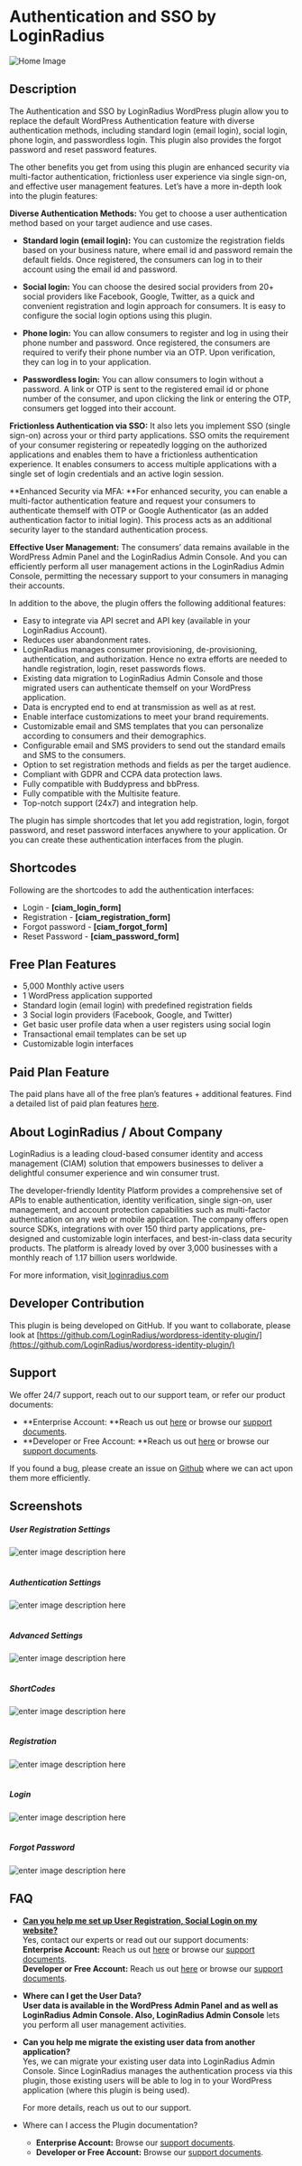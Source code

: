 # Authentication and SSO by LoginRadius

![Home Image](https://docs.lrcontent.com/resources/github/banner-wp-1544x500.png)


## Description

The Authentication and SSO by LoginRadius WordPress plugin allow you to replace the default WordPress Authentication feature with diverse authentication methods, including standard login (email login), social login, phone login, and passwordless login. This plugin also provides the forgot password and reset password features.

The other benefits you get from using this plugin are enhanced security via multi-factor authentication, frictionless user experience via single sign-on, and effective user management features. Let’s have a more in-depth look into the plugin features:

**Diverse Authentication Methods:** You get to choose a user authentication method based on your target audience and use cases.




*   **Standard login (email login):** You can customize the registration fields based on your business nature, where email id and password remain the default fields.  Once registered, the consumers can log in to their account using the email id and password. 

*   **Social login:** You can choose the desired social providers from 20+ social providers like Facebook, Google, Twitter, as a quick and convenient registration and login approach for consumers. It is easy to configure the social login options using this plugin. 

*   **Phone login:** You can allow consumers to register and log in using their phone number and password. Once registered, the consumers are required to verify their phone number via an OTP. Upon verification, they can log in to your application. 

*   **Passwordless login:** You can allow consumers to login without a password. A  link or OTP is sent to the registered email id or phone number of the consumer, and upon clicking the link or entering the OTP, consumers get logged into their account. 


 
**Frictionless Authentication via SSO:** It also lets you implement SSO (single sign-on) across your or third party applications. SSO omits the requirement of your consumer registering or repeatedly logging on the authorized applications and enables them to have a frictionless authentication experience. It enables consumers to access multiple applications with a single set of login credentials and an active login session.

**Enhanced Security via MFA: **For enhanced security, you can enable a multi-factor authentication feature and request your consumers to authenticate themself with OTP or Google Authenticator (as an added authentication factor to initial login). This process acts as an additional security layer to the standard authentication process. 

**Effective User Management:** The consumers’ data remains available in the WordPress Admin Panel and the LoginRadius Admin Console. And you can efficiently perform all user management actions in the LoginRadius Admin Console, permitting the necessary support to your consumers in managing their accounts.

In addition to the above, the plugin offers the following additional features:



*   Easy to integrate via API secret and API key (available in your LoginRadius Account).
*   Reduces user abandonment rates.
*   LoginRadius manages consumer provisioning, de-provisioning, authentication, and authorization. Hence no extra efforts are needed to handle registration, login, reset passwords flows.
*   Existing data migration to LoginRadius Admin Console and those migrated users can authenticate themself on your WordPress application.
*   Data is encrypted end to end at transmission as well as at rest.
*   Enable interface customizations to meet your brand requirements.
*   Customizable email and SMS templates that you can personalize according to consumers and their demographics.
*   Configurable email and SMS providers to send out the standard emails and SMS to the consumers.
*   Option to set registration methods and fields as per the target audience. 
*   Compliant with GDPR and CCPA data protection laws.
*   Fully compatible with Buddypress and bbPress.
*   Fully compatible with the Multisite feature.
*   Top-notch support (24x7) and integration help.



The plugin has simple shortcodes that let you add registration, login, forgot password, and reset password interfaces anywhere to your application. Or you can create these authentication interfaces from the plugin.


## Shortcodes

Following are the shortcodes to add the authentication interfaces:


*   Login - **[ciam_login_form]**
*   Registration - **[ciam_registration_form]**
*   Forgot password - **[ciam_forgot_form]**
*   Reset Password - **[ciam_password_form]**


## Free Plan Features



*   5,000 Monthly active users 
*   1 WordPress application supported
*   Standard login (email login) with predefined registration fields
*   3 Social login providers (Facebook, Google, and Twitter) 
*   Get basic user profile data when a user registers using social login
*   Transactional email templates can be set up
*   Customizable login interfaces 


## Paid Plan Feature

The paid plans have all of the free plan’s features + additional features. Find a detailed list of paid plan features [here](https://www.loginradius.com/pricing/).


## About LoginRadius / About Company

LoginRadius is a leading cloud-based consumer identity and access management (CIAM) solution that empowers businesses to deliver a delightful consumer experience and win consumer trust.
 
The developer-friendly Identity Platform provides a comprehensive set of APIs to enable authentication, identity verification, single sign-on, user management, and account protection capabilities such as multi-factor authentication on any web or mobile application. The company offers open source SDKs, integrations with over 150 third party applications, pre-designed and customizable login interfaces, and best-in-class data security products. The platform is already loved by over 3,000 businesses with a monthly reach of 1.17 billion users worldwide. 
 
For more information, visit[ loginradius.com](http://loginradius.com/)


##  Developer Contribution

 
This plugin is being developed on GitHub. If you want to collaborate, please look at [https://github.com/LoginRadius/wordpress-identity-plugin/](https://github.com/LoginRadius/wordpress-identity-plugin/)


## Support

We offer 24/7 support, reach out to our support team, or refer our product documents: 


*   **Enterprise Account: **Reach us out [here](https://adminconsole.loginradius.com/support/tickets/open-a-new-ticket) or browse our [support documents](https://www.loginradius.com/docs/libraries/turn-key-plugins/wordpress-2-x-plugin/#wordpress-customer-identity-and-access-management-plugin).
*   **Developer or Free Account: **Reach us out [here](https://loginradiusassist.freshdesk.com/support/home) or browse our [support documents](https://www.loginradius.com/docs/developer/).

If you found a bug, please create an issue on [Github](https://github.com/LoginRadius/wordpress-identity-plugin/) where we can act upon them more efficiently.


## Screenshots


##### User Registration Settings
![enter image description here](https://docs.lrcontent.com/resources/github/screenshot-1.png)<br><br>
##### Authentication Settings
![enter image description here](https://docs.lrcontent.com/resources/github/screenshot-2.png)<br><br>
##### Advanced Settings
![enter image description here](https://docs.lrcontent.com/resources/github/screenshot-3.png)<br><br>
##### ShortCodes
![enter image description here](https://docs.lrcontent.com/resources/github/screenshot-4.png)<br><br>
##### Registration
![enter image description here](https://docs.lrcontent.com/resources/github/screenshot-5.png)<br><br>
##### Login
![enter image description here](https://docs.lrcontent.com/resources/github/screenshot-6.png)<br><br>
##### Forgot Password
![enter image description here](https://docs.lrcontent.com/resources/github/screenshot-7.png)



## FAQ


*   **<span style="text-decoration:underline;">Can you help me set up User Registration, Social Login on my website? 
</span>**<br>
Yes, contact our experts or read out our support documents:  
  **Enterprise Account:** Reach us out [here](https://adminconsole.loginradius.com/support/tickets/open-a-new-ticket) or browse our [support documents](https://www.loginradius.com/docs/). <br>
  **Developer or Free Account:** Reach us out [here](https://loginradiusassist.freshdesk.com/support/home) or browse our [support documents](https://www.loginradius.com/docs/developer/).

*   **Where can I get the User Data?**  <br>
**User data is available in** **the WordPress Admin Panel** **and as well as LoginRadius Admin Console. Also, LoginRadius Admin Console** lets you perform all user management activities. 

*   **Can you help me migrate the existing user data from another application?** <br>
Yes, we can migrate your existing user data into LoginRadius Admin Console. Since LoginRadius manages the authentication process via this plugin, those existing users will be able to log in to your WordPress application (where this plugin is being used). 
 
    For more details, reach us out to our support. 

*   Where can I access the Plugin documentation?
    *   **Enterprise Account:** Browse our [support documents](https://www.loginradius.com/docs/libraries/turn-key-plugins/wordpress-2-x-plugin/#wordpress-customer-identity-and-access-management-plugin).
    *   **Developer or Free Account:** Browse our [support documents](https://www.loginradius.com/docs/developer/).

